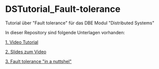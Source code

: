 # DSTutorial_Fault-tolerance
Tutorial über "Fault tolerance" für das DBE Modul "Distributed Systems"

In dieser Repository sind folgende Unterlagen vorhanden:

[1. Video Tutorial]()

[2. Slides zum Video](https://github.com/digitalhhz/DSTutorial_Fault-tolerance/blob/master/Fault%20Tolerance_Pr%C3%A4si.pdf)

[3. Fault tolerance "in a nuttshel"](https://github.com/digitalhhz/DSTutorial_Fault-tolerance/blob/master/InfoSheet_Fault%20Tolerance.pdf)
